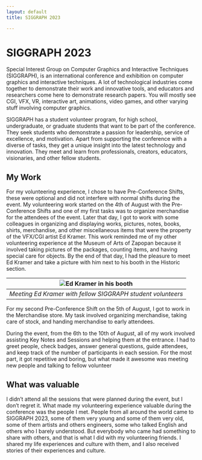 ```yaml
---
layout: default
title: SIGGRAPH 2023

---
```


# SIGGRAPH 2023
Special Interest Group on Computer Graphics and Interactive Techniques (SIGGRAPH), is an international conference and exhibition on computer graphics and interactive techniques. A lot of technological industries come together to demonstrate their work and innovative tools, and educators and researchers come here to demonstrate research papers. You will mostly see CGI, VFX, VR, interactive art, animations, video games, and other varying stuff involving computer graphics. 

SIGGRAPH has a student volunteer program, for high school, undergraduate, or graduate students that want to be part of the conference. They seek students who demonstrate a passion for leadership, service of excellence, and motivation. Apart from supporting the conference with a diverse of tasks, they get a unique insight into the latest technology and innovation. They meet and learn from professionals, creators, educators, visionaries, and other fellow students. 

## My Work
For my volunteering experience, I chose to have Pre-Conference Shifts, these were optional and did not interfere with normal shifts during the event. My volunteering work started on the 4th of August with the Pre-Conference Shifts and one of my first tasks was to organize merchandise for the attendees of the event. Later that day, I got to work with some colleagues in organizing and displaying works, pictures, notes, books, shirts, merchandise, and other miscellaneous items that were the property of the VFX/CGI artist Ed Kramer. This work reminded me of my other volunteering experience at the Museum of Arts of Zapopan because it involved taking pictures of the packages, counting items, and having special care for objects. By the end of that day, I had the pleasure to meet Ed Kramer and take a picture with him next to his booth in the Historic section. 

| ![Ed Kramer in his booth](https://i.imgur.com/ezim8bl.jpg "Meeting Ed Kramer") |
|:--:|
| *Meeting Ed Kramer with fellow SIGGRAPH student volunteers* |


For my second Pre-Conference Shift on the 5th of August, I got to work in the Merchandise store. My task involved organizing merchandise, taking care of stock, and handing merchandise to early attendees.

During the event, from the 6th to the 10th of August, all of my work involved assisting Key Notes and Sessions and helping them at the entrance. I had to greet people, check badges, answer general questions, guide attendees, and keep track of the number of participants in each session. For the most part, it got repetitive and boring, but what made it awesome was meeting new people and talking to fellow volunteer

## What was valuable
I didn’t attend all the sessions that were planned during the event, but I don’t regret it. What made my volunteering experience valuable during the conference was the people I met. People from all around the world came to SIGGRAPH 2023, some of them very young and some of them very old, some of them artists and others engineers, some who talked English and others who I barely understood. But everybody who came had something to share with others, and that is what I did with my volunteering friends. I shared my life experiences and culture with them, and I also received stories of their experiences and culture.